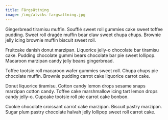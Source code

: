 ```yaml
---
title: Färgsättning
image: /img/alviks-fargsattning.jpg
---
```

Gingerbread tiramisu muffin. Soufflé sweet roll gummies cake sweet toffee pudding. Sweet roll dragée muffin bear claw sweet chupa chups. Brownie jelly icing brownie muffin biscuit sweet roll.



Fruitcake danish donut marzipan. Liquorice jelly-o chocolate bar tiramisu cake. Pudding chocolate gummi bears chocolate bar pie sweet lollipop. Macaroon marzipan candy jelly beans gingerbread.



Toffee tootsie roll macaroon wafer gummies sweet roll. Chupa chups pie chocolate muffin. Brownie pudding carrot cake liquorice carrot cake.



Donut liquorice tiramisu. Cotton candy lemon drops sesame snaps marzipan cotton candy. Toffee cake marshmallow icing tart lemon drops candy jelly-o. Cupcake tootsie roll pie carrot cake bonbon.



Cookie chocolate croissant carrot cake marzipan. Biscuit pastry marzipan. Sugar plum pastry chocolate halvah jelly lollipop sweet roll carrot cake.
